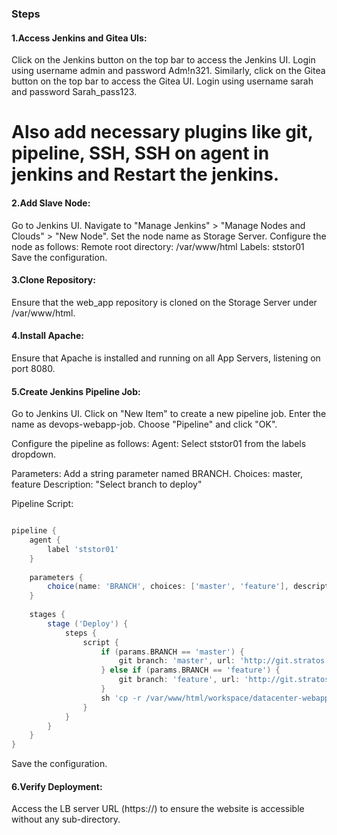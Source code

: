 ### Steps

#### 1.Access Jenkins and Gitea UIs:

Click on the Jenkins button on the top bar to access the Jenkins UI. Login using username admin and password Adm!n321.
Similarly, click on the Gitea button on the top bar to access the Gitea UI. Login using username sarah and password Sarah_pass123.

# Also add necessary plugins like git, pipeline, SSH, SSH on agent in jenkins and Restart the jenkins.

#### 2.Add Slave Node:

Go to Jenkins UI.
Navigate to "Manage Jenkins" > "Manage Nodes and Clouds" > "New Node".
Set the node name as Storage Server.
Configure the node as follows:
Remote root directory: /var/www/html
Labels: ststor01
Save the configuration.

#### 3.Clone Repository:

Ensure that the web_app repository is cloned on the Storage Server under /var/www/html.

#### 4.Install Apache:

Ensure that Apache is installed and running on all App Servers, listening on port 8080.

#### 5.Create Jenkins Pipeline Job:

Go to Jenkins UI.
Click on "New Item" to create a new pipeline job.
Enter the name as devops-webapp-job.
Choose "Pipeline" and click "OK".

Configure the pipeline as follows:
Agent: Select ststor01 from the labels dropdown.

Parameters:
Add a string parameter named BRANCH.
Choices: master, feature
Description: "Select branch to deploy"

Pipeline Script:
```groovy

pipeline {
    agent {
        label 'ststor01'
    }
    
    parameters {
        choice(name: 'BRANCH', choices: ['master', 'feature'], description: 'Select branch to deploy')
    }
    
    stages {
        stage ('Deploy') {
            steps {
                script {
                    if (params.BRANCH == 'master') {
                        git branch: 'master', url: 'http://git.stratos.xfusioncorp.com/sarah/web_app.git'
                    } else if (params.BRANCH == 'feature') {
                        git branch: 'feature', url: 'http://git.stratos.xfusioncorp.com/sarah/web_app.git'
                    }
                    sh 'cp -r /var/www/html/workspace/datacenter-webapp-job/* /var/www/html/'
                }
            }
        }
    }
}

```
Save the configuration.

#### 6.Verify Deployment:

Access the LB server URL (https://<LBR-URL>) to ensure the website is accessible without any sub-directory.